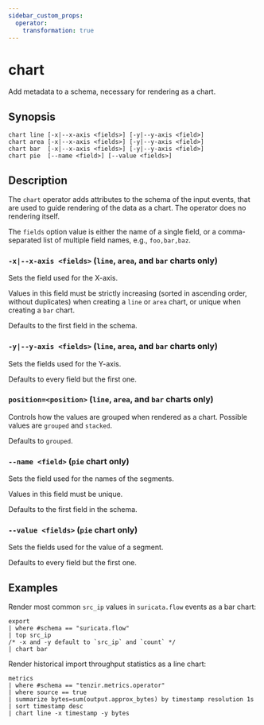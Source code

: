 ```yaml
---
sidebar_custom_props:
  operator:
    transformation: true
---
```


# chart

Add metadata to a schema, necessary for rendering as a chart.

## Synopsis

```
chart line [-x|--x-axis <fields>] [-y|--y-axis <field>]
chart area [-x|--x-axis <fields>] [-y|--y-axis <field>]
chart bar  [-x|--x-axis <fields>] [-y|--y-axis <field>]
chart pie  [--name <field>] [--value <fields>]
```

## Description

The `chart` operator adds attributes to the schema of the input events,
that are used to guide rendering of the data as a chart.
The operator does no rendering itself.

The `fields` option value is either the name of a single field, or a
comma-separated list of multiple field names, e.g., `foo,bar,baz`.

### `-x|--x-axis <fields>` (`line`, `area`, and `bar` charts only)

Sets the field used for the X-axis.

Values in this field must be strictly increasing (sorted in ascending order,
without duplicates) when creating a `line` or `area` chart, or unique when
creating a `bar` chart.

Defaults to the first field in the schema.

### `-y|--y-axis <fields>` (`line`, `area`, and `bar` charts only)

Sets the fields used for the Y-axis.

Defaults to every field but the first one.

### `position=<position>` (`line`, `area`, and `bar` charts only)

Controls how the values are grouped when rendered as a chart.
Possible values are `grouped` and `stacked`.

Defaults to `grouped`.

### `--name <field>` (`pie` chart only)

Sets the field used for the names of the segments.

Values in this field must be unique.

Defaults to the first field in the schema.

### `--value <fields>` (`pie` chart only)

Sets the fields used for the value of a segment.

Defaults to every field but the first one.

## Examples

Render most common `src_ip` values in `suricata.flow` events as a bar chart:

```
export
| where #schema == "suricata.flow"
| top src_ip
/* -x and -y default to `src_ip` and `count` */
| chart bar
```

Render historical import throughput statistics as a line chart:

```
metrics
| where #schema == "tenzir.metrics.operator"
| where source == true
| summarize bytes=sum(output.approx_bytes) by timestamp resolution 1s
| sort timestamp desc
| chart line -x timestamp -y bytes
```
